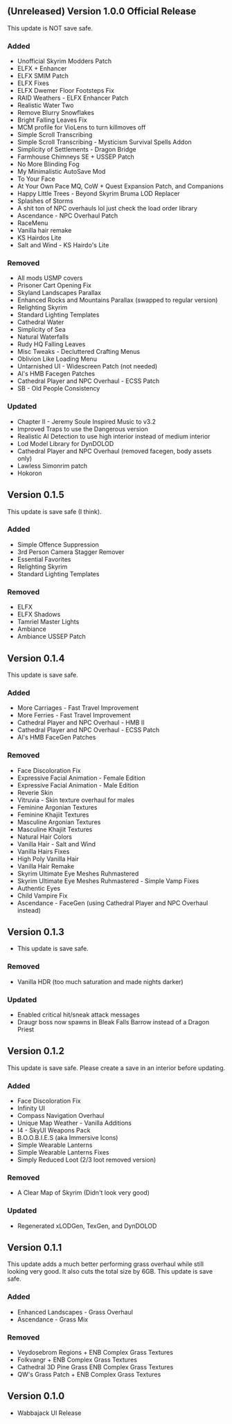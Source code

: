 ## (Unreleased) Version 1.0.0 Official Release
This update is NOT save safe.
### Added
- Unofficial Skyrim Modders Patch
- ELFX + Enhancer
- ELFX SMIM Patch 
- ELFX Fixes
- ELFX Dwemer Floor Footsteps Fix
- RAID Weathers - ELFX Enhancer Patch
- Realistic Water Two
- Remove Blurry Snowflakes
- Bright Falling Leaves Fix
- MCM profile for VioLens to turn killmoves off
- Simple Scroll Transcribing
- Simple Scroll Transcribing - Mysticism Survival Spells Addon
- Simplicity of Settlements - Dragon Bridge
- Farmhouse Chimneys SE + USSEP Patch
- No More Blinding Fog
- My Minimalistic AutoSave Mod
- To Your Face
- At Your Own Pace MQ, CoW + Quest Expansion Patch, and Companions
- Happy Little Trees - Beyond Skyrim Bruma LOD Replacer
- Splashes of Storms
- A shit ton of NPC overhauls lol just check the load order library
- Ascendance - NPC Overhaul Patch
- RaceMenu
- Vanilla hair remake
- KS Hairdos Lite
- Salt and Wind - KS Hairdo's Lite
### Removed
- All mods USMP covers
- Prisoner Cart Opening Fix
- Skyland Landscapes Parallax
- Enhanced Rocks and Mountains Parallax (swapped to regular version)
- Relighting Skyrim
- Standard Lighting Templates
- Cathedral Water
- Simplicity of Sea
- Natural Waterfalls
- Rudy HQ Falling Leaves
- Misc Tweaks - Decluttered Crafting Menus
- Oblivion Like Loading Menu
- Untarnished UI - Widescreen Patch (not needed)
- Al's HMB Facegen Patches
- Cathedral Player and NPC Overhaul - ECSS Patch
- SB - Old People Consistency
### Updated
- Chapter II - Jeremy Soule Inspired Music to v3.2
- Improved Traps to use the Dangerous version
- Realistic AI Detection to use high interior instead of medium interior
- Lod Model Library for DynDOLOD
- Cathedral Player and NPC Overhaul (removed facegen, body assets only)
- Lawless Simonrim patch
- Hokoron

## Version 0.1.5
This update is save safe (I think).
### Added
- Simple Offence Suppression
- 3rd Person Camera Stagger Remover
- Essential Favorites
- Relighting Skyrim
- Standard Lighting Templates
### Removed
- ELFX
- ELFX Shadows
- Tamriel Master Lights
- Ambiance
- Ambiance USSEP Patch

## Version 0.1.4
This update is save safe.
### Added
- More Carriages - Fast Travel Improvement
- More Ferries - Fast Travel Improvement
- Cathedral Player and NPC Overhaul - HMB II
- Cathedral Player and NPC Overhaul - ECSS Patch
- Al's HMB FaceGen Patches
### Removed
- Face Discoloration Fix
- Expressive Facial Animation - Female Edition
- Expressive Facial Animation - Male Edition
- Reverie Skin
- Vitruvia - Skin texture overhaul for males
- Feminine Argonian Textures
- Feminine Khajiit Textures
- Masculine Argonian Textures
- Masculine Khajiit Textures
- Natural Hair Colors
- Vanilla Hair - Salt and Wind
- Vanilla Hairs Fixes
- High Poly Vanilla Hair
- Vanilla Hair Remake
- Skyrim Ultimate Eye Meshes Ruhmastered
- Skyrim Ultimate Eye Meshes Ruhmastered - Simple Vamp Fixes
- Authentic Eyes
- Child Vampire Fix
- Ascendance - FaceGen (using Cathedral Player and NPC Overhaul instead)

## Version 0.1.3
- This update is save safe.
### Removed
- Vanilla HDR (too much saturation and made nights darker)
### Updated
- Enabled critical hit/sneak attack messages
- Draugr boss now spawns in Bleak Falls Barrow instead of a Dragon Priest

## Version 0.1.2
This update is save safe. Please create a save in an interior before updating.
### Added
- Face Discoloration Fix
- Infinity UI
- Compass Navigation Overhaul
- Unique Map Weather - Vanilla Additions
- I4 - SkyUI Weapons Pack
- B.O.O.B.I.E.S (aka Immersive Icons)
- Simple Wearable Lanterns
- Simple Wearable Lanterns Fixes
- Simply Reduced Loot (2/3 loot removed version)
### Removed
- A Clear Map of Skyrim (Didn't look very good)
### Updated
- Regenerated xLODGen, TexGen, and DynDOLOD

## Version 0.1.1
This update adds a much better performing grass overhaul while still looking very good. It also cuts the total size by 6GB. This update is save safe.
### Added
- Enhanced Landscapes - Grass Overhaul
- Ascendance - Grass Mix
### Removed
- Veydosebrom Regions + ENB Complex Grass Textures
- Folkvangr + ENB Complex Grass Textures
- Cathedral 3D Pine Grass ENB Complex Grass Textures
- QW's Grass Patch + ENB Complex Grass Textures

## Version 0.1.0
- Wabbajack UI Release

